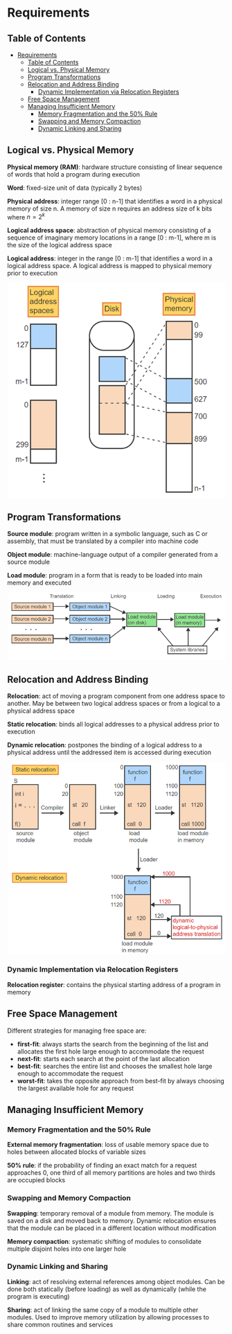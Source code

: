 # Requirements

## Table of Contents

- [Requirements](#requirements)
  - [Table of Contents](#table-of-contents)
  - [Logical vs. Physical Memory](#logical-vs-physical-memory)
  - [Program Transformations](#program-transformations)
  - [Relocation and Address Binding](#relocation-and-address-binding)
    - [Dynamic Implementation via Relocation Registers](#dynamic-implementation-via-relocation-registers)
  - [Free Space Management](#free-space-management)
  - [Managing Insufficient Memory](#managing-insufficient-memory)
    - [Memory Fragmentation and the 50% Rule](#memory-fragmentation-and-the-50-rule)
    - [Swapping and Memory Compaction](#swapping-and-memory-compaction)
    - [Dynamic Linking and Sharing](#dynamic-linking-and-sharing)

## Logical vs. Physical Memory

**Physical memory (RAM)**: hardware structure consisting of linear sequence of words that hold a program during execution

**Word**: fixed-size unit of data (typically 2 bytes)

**Physical address**: integer range [0 : n-1] that identifies a word in a physical memory of size n. A memory of size n requires an address size of k bits where $n = 2^k$

**Logical address space**: abstraction of physical memory consisting of a sequence of imaginary memory locations in a range [0 : m-1], where m is the size of the logical address space

**Logical address**: integer in the range [0 : m-1] that identifies a word in a logical address space. A logical address is mapped to physical memory prior to execution

![logical_physical_mem](/notes/assets/memory_management/logical_physical_mem.PNG)

## Program Transformations

**Source module**: program written in a symbolic language, such as C or assembly, that must be translated by a compiler into machine code

**Object module**: machine-language output of a compiler generated from a source module

**Load module**: program in a form that is ready to be loaded into main memory and executed

![program_transformations](/notes/assets/memory_management/program_transformations.PNG)

## Relocation and Address Binding

**Relocation**: act of moving a program component from one address space to another. May be between two logical address spaces or from a logical to a physical address space

**Static relocation**: binds all logical addresses to a physical address prior to execution

**Dynamic relocation**: postpones the binding of a logical address to a physical address until the addressed item is accessed during execution

![static_dynamic_relocation](/notes/assets/memory_management/static_dynamic_relocation.PNG)

### Dynamic Implementation via Relocation Registers

**Relocation register**: contains the physical starting address of a program in memory

## Free Space Management

Different strategies for managing free space are:

- **first-fit**: always starts the search from the beginning of the list and allocates the first hole large enough to accommodate the request
- **next-fit**: starts each search at the point of the last allocation
- **best-fit**: searches the entire list and chooses the smallest hole large enough to accommodate the request
- **worst-fit**: takes the opposite approach from best-fit by always choosing the largest available hole for any request

## Managing Insufficient Memory

### Memory Fragmentation and the 50% Rule

**External memory fragmentation**: loss of usable memory space due to holes between allocated blocks of variable sizes

**50% rule**: if the probability of finding an exact match for a request approaches 0, one third of all memory partitions are holes and two thirds are occupied blocks

### Swapping and Memory Compaction

**Swapping**: temporary removal of a module from memory. The module is saved on a disk and moved back to memory. Dynamic relocation ensures that the module can be placed in a different location without modification

**Memory compaction**: systematic shifting of modules to consolidate multiple disjoint holes into one larger hole

### Dynamic Linking and Sharing

**Linking**: act of resolving external references among object modules. Can be done both statically (before loading) as well as dynamically (while the program is executing)

**Sharing**: act of linking the same copy of a module to multiple other modules. Used to improve memory utilization by allowing processes to share common routines and services